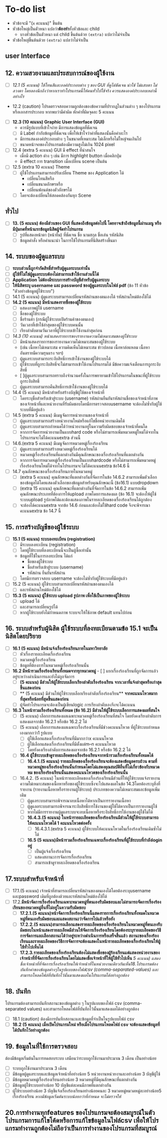 # To-do list
* หัวข้อจะมี "(`x` คะแนน)" ขึ้นต้น
* หัวข้อใหญ่เป็นตัวหนา แปลว่า**ต้องทำ**ทั้งหัวข้อและ child
  * บางหัวข้อเป็นตัวหนา แต่ child ขึ้นต้นด้วย `(extra)` แปลว่าไม่จำเป็น
* หัวข้อใหญ่ขึ้นต้นด้วย `(extra)` แปลว่าไม่จำเป็น
## user Interface
## 12. ความสวยงามและประสบการณ์ของผู้ใช้งาน
  - [ ] *12.1 (5 คะแนน) ใช้โทนสีและองค์ประกอบต่าง ๆ ของ GUI ที่ดูได้ชัดเจน น่าใช้ ไม่แสบตา ไม่ลวงตา โดยลองนึกถึงว่าหากเราทำโปรแกรมนี้ให้คนทั่วไปใช้จริง ควรแสดงองค์ประกอบเหล่านี้อย่างไร*
  - 12.2 (caution) โปรดตรวจสอบความถูกต้องของข้อความที่ปรากฏในส่วนต่าง ๆ ของโปรแกรม หรือเอกสารประกอบ หากพบว่ามีคำผิด หักคำที่ผิดจุดละ 5 คะแนน
  - [ ] **12.3 (10 คะแนน) Graphic User Interface (GUI)**
    - ควรมีรูปแบบที่เข้าใจง่าย มีการแสดงข้อมูลที่ชัดเจน
    - [ ] มี Label กำกับข้อมูลที่ชัดเจน เพื่อให้เข้าใจว่าค่าที่แสดงนั้นคือค่าอะไร
    - มีการแสดงองค์ประกอบต่าง ๆ ในขนาดที่เหมาะสม ไม่เล็กหรือไม่ใหญ่จนเกินไป
    - [ ] ขนาดหน้าจอของโปรแกรมต้องมีความสูงไม่เกิน 1024 pixel
  - [ ] 12.4 (extra 5 คะแนน) GUI มี effect ที่น่าสนใจ
    - เมื่อมี action ต่าง ๆ เช่น มีการ highlight button เมื่อคลิกปุ่ม 
    - มี effect การ transition เมื่อเปลี่ยน scene เป็นต้น
  - [ ] 12.5 (extra 10 คะแนน) Theme
    - [ ] ผู้ใช้โปรแกรมสามารถปรับเปลี่ยน Theme ของ Application ได้
      - เปลี่ยนโทนสีหรือ
      - เปลี่ยนขนาดอักษรหรือ
      - เปลี่ยนฟอนต์ของตัวอักษรได้
    - [ ] โดยจะต้องเปลี่ยนให้สอดคล้องกันทุก Scene
## ทั่วไป
- [ ] **13. (5 คะแนน) ต้องมีส่วนของ GUI ที่แสดงถึงข้อมูลต่อไปนี้ โดยอาจเข้าถึงข้อมูลนี้ผ่านเมนู หรือมีปุ่มกดที่หน้าแรกข้อมูลนิสิตผู้จัดทำโปรแกรม**
  - [ ] รูปที่แสดงหน้าตา (หน้ายิ้ม) ที่ชัดเจน ชื่อ นามสกุล ชื่อเล่น รหัสนิสิต
  - [ ] ข้อมูลคำสั่ง หรือคำแนะนำ ในการใช้โปรแกรมที่นิสิตสร้างขึ้นมา

## 14. ระบบของผู้ดูแลระบบ
  - [ ] **ระบบส่วนนี้ถูกจำกัดสิทธิ์สำหรับผู้ดูแลระบบเท่านั้น**
  - [ ] **ผู้ใช้ที่ไม่ใช่ผู้ดูแลระบบต้องไม่สามารถเข้าใช้งานส่วนนี้ได้**
  - [ ] **Application ไม่ต้องมีระบบการสร้างบัญชีสำหรับผู้ดูแลระบบ**
  - [ ] **ให้นิสิตระบุ username และ password ของผู้ดูแลระบบในไฟล์ pdf** (ข้อ 11 หัวข้อ "ตัวอย่างข้อมูลผู้ใช้ระบบ")
  - [ ] 14.1 (5 คะแนน) ผู้ดูแลระบบสามารถเปลี่ยนรหัสผ่านของตนเองได้ รหัสผ่านใหม่ต้องใช้ได้
  - [ ] **14.2 (5 คะแนน) มีหน้าแสดงรายชื่อของผู้ใช้ระบบ** 
    - [ ] แสดงภาพผู้ใช้ username
    - [ ] ชื่อของผู้ใช้ระบบ 
    - [ ] ชื่อร้านค้า (กรณีผู้ใช้ระบบเปิดร้านค้าของตนเอง) 
    - [ ] วันเวลาที่เข้าใช้ล่าสุดของผู้ใช้ระบบคนนั้น 
    - [ ] เรียงลำดับตามวันเวลาที่ผู้ใช้ระบบเข้าใช้งานล่าสุดก่อน
  - [ ] *14.3 (10 คะแนน) หน้าแสดงรายการของรายงานความไม่เหมาะสมของผู้ใช้ระบบ*
    - [ ] มีหน้าแสดงรายการของรายงานความไม่เหมาะสมของผู้ใช้ระบบ
    - (เช่น เนื้อหาไม่เหมาะสม ความคิดเห็นไม่เหมาะสม ข่าวปลอม เนื้อหาล่อแหลม เนื้อหาอันตรายมีความรุนแรง ฯลฯ)
    - [ ] ผู้ดูแลระบบสามารถระงับสิทธิ์การเข้าใช้งานของผู้ใช้ระบบได้ 
    - [ ] ผู้ใช้ระบบที่ถูกระงับสิทธิ์จะไม่สามารถเข้าใช้งานโปรแกรมได้ มีข้อความแจ้งเตือนการถูกระงับสิทธิ์ 
    - [ ]ผู้ดูแลระบบสามารถทราบถึงจำนวนครั้งในการพยายามเข้าใช้โปรแกรมในขณะที่ผู้ใช้ระบบถูกระงับสิทธิ์ 
    - [ ] ผู้ดูแลระบบสามารถคืนสิทธิ์การเข้าใช้งานของผู้ใช้ระบบได้
  - [ ] 14.4 (5 คะแนน) มีหน้าสําหรับสร้างบัญชีผู้ใช้ของเจ้าหน้าที่
    -[ ]  โดยระบุชื่อสําหรับเข้าสู่ระบบ (username) รหัสผ่านยืนยันรหัสผ่านชื่อของเจ้าหน้าที่ภาพของเจ้าหน้าที่และหน่วยงานที่รับผิดชอบโดยมีการตรวจสอบusername จะต้องไม่ซํ้ากับผู้ใช้ระบบที่มีอยู่แล้ว
  - [ ] 14.5 (extra 5 คะแนน) มีเมนูจัดการหน่วยงานของเจ้าหน้าที่
    - [ ] ผู้ดูแลระบบสามารถสร้างหน่วยงานใหม่หรือแก้ไขชื่อหน่วยงานเดิมได้
    - [ ] ผู้ดูแลระบบสามารถกําหนดได้ว่าหน่วยงานอยู่ในความรับผิดชอบของเจ้าหน้าที่คนใด
    - [ ] หากการจัดการหน่วยงานเป็นแบบhard code หรือไม่สามารถเพิ่มหมวดหมู่ใหม่ได้จากในโปรแกรมจะไม่ได้คะแนนextra ส่วนนี้
  - [ ] 14.6.(extra 5 คะแนน) มีเมนูจัดการหมวดหมู่เรื่องร้องเรียน
    - [ ] ผู้ดูแลระบบสามารถสร้างหมวดหมู่เรื่องร้องเรียนได้
    - [ ] หมวดหมู่เรื่องร้องเรียนที่แตกต่างกันมีคุณลักษณะของเรื่องร้องเรียนที่แตกต่างกัน
    - [ ] หากการจัดการหมวดหมู่เรื่องร้องเรียนเป็นแบบhardcode   หรือไม่สามารถเพิ่มหมวดหมู่เรื่องร้องเรียนใหม่ได้จากในโปรแกรมจะไม่ได้คะแนนextra ข้อ14.6 นี้
  - [ ] 14.7 คุณลักษณะของเรื่องร้องเรียนภายในหมวดหมู่
    - [ ] (extra 5 คะแนน) คุณลักษณะที่แตกต่างกันที่จัดการในข้อ 14.6.2 สามารถเพิ่มตัวเลือกของข้อมูลได้โดยแสดงตัวเลือกของข้อมูลสําหรับคุณลักษณะนี้ (ข้อ16.1) แบบdropdown
    - [ ] (extra 15 คะแนน) คุณลักษณะที่แตกต่างกันที่จัดการในข้อ 14.6.2 สามารถเพิ่มคุณลักษณะประเภทที่ต้องการให้upload ภาพโดยการแสดงผล (ข้อ 16.1) จะต้องให้ผู้ใช้ระบบupload รูปภาพได้และต้องแสดงภาพในรายละเอียดของเรื่องร้องเรียนได้ถูกต้อง
    - [ ] จะต้องได้คะแนนextra จากข้อ 14.6 ก่อนและต้องไม่ใช้hard code จึงจะพิจารณาคะแนนextra ข้อ  14.7 นี้  
## 15. การสร้างบัญชีของผู้ใช้ระบบ
  - [ ] **15.1 (5 คะแนน) ระบบลงทะเบียน (registration)**
    - [ ] มีระบบลงทะเบียน (registration)
    - [ ] โดยผู้ใช้ระบบที่ลงทะเบียนนี้จะเป็นผู้ซื้อเท่านั้น
    - ข้อมูลที่ใช้ในการลงทะเบียน ได้แก่
      - ชื่อของผู้ใช้ระบบ
      - ชื่อสำหรับเข้าสู่ระบบ (username)
      - รหัสผ่าน ยืนยันรหัสผ่าน
    - [ ] โดยมีการตรวจสอบ username จะต้องไม่ซ้ำกับผู้ใช้ระบบที่มีอยู่แล้ว
  - [ ] 15.2 (5 คะแนน) ผู้ใช้ระบบสามารถเปลี่ยนรหัสผ่านของตนเองได้
    - [ ] และรหัสผ่านใหม่ต้องใช้ได้
  - [ ] **15.3 (5 คะแนน) ผู้ใช้ระบบ upload รูปภาพ เพื่อใช้เป็นภาพของผู้ใช้ระบบ**
    - [ ] upload ได้
    - [ ] และสามารถเปลี่ยนรูปได้
    - [ ] หากผู้ใช้ระบบยังไม่กำหนดภาพ ระบบจะให้ใช้ภาพ default แทนไปก่อน
## 16. ระบบสำหรับผู้นิสิต  ผู้ใช้ระบบที่ลงทะเบียนตามข้อ 15.1 จะเป็นนิสิตโดยปริยาย
  - [ ] **16.1 (5 คะแนน) มีหน้าแจ้งเรื่องร้องเรียนภายในมหาวิทยาลัย**
    - [ ] หัวเรื่องรายละเอียดเรื่องร้องเรียน
    - [ ] หมวดหมู่เรื่องร้องเรียน
    - [ ] ข้อมูลที่ต้องการในหมวดหมู่เรื่องร้องเรียนนั้น
   - [ ] **16.2  มีหน้ารวมเรื่องร้องเรียนทั้งหมดจากทุกหมวดหมู่**
    - [ ] แยกเรื่องร้องเรียนที่ถูกจัดการแล้วอยู่ระหว่างดําเนินการและยังไม่ถูกจัดการ
      - [ ] **(5 คะแนน) มีส่วนให้ผู้ใช้ระบบเลือกเรียงลําดับเรื่องร้องเรียน**
           **จากเวลาที่แจ้งล่าสุดหรือเก่าสุดขึ้นแสดงก่อน**
      - [ ] ** (5 คะแนน) มีส่วนให้ผู้ใช้ระบบเลือกเรียงลําดับเรื่องร้องเรียน**
            **จากคะแนนโหวตมากที่สุดหรือน้อยที่สุดขึ้นแสดงก่อน**
      - [ ] ผู้จัดทําโปรแกรมจะต้องเป็นผู้เขียนlogic การเรียงลําดับเองจึงจะได้คะแนน
  - [ ] **16.3 ในหน้ารวมเรื่องร้องเรียนทั้งหมด (ข้อ 16.2)       มีส่วนให้ผู้ใช้ระบบเลือกการแสดงผลที่สนใจ**
    - [ ] (5 คะแนน) เลือกการแสดงผลเฉพาะหมวดหมู่เรื่องร้องเรียนที่สนใจ
    โดยยังคงเรียงลําดับการแสดงผลจากข้อ 16.2.1 หรือข้อ 16.2.2 ได้
    - [ ] (5 คะแนน) เลือกการแสดงผลเฉพาะเรื่องร้องเรียนที่มีช่วงคะแนนโหวต
    ที่ผู้ใช้ระบบกําหนดเองมากกว่า1 รูปแบบ
      - [ ] ผู้ใช้เลือกแสดงเรื่องร้องเรียนที่มีมากกว่าx คะแนนโหวต 
      - [ ] ผู้ใช้เลือกแสดงเรื่องร้องเรียนที่มีตั้งแต่m–n คะแนนโหวต
      - [ ] โดยยังคงเรียงลําดับการแสดงผลจากข้อ 16.2.1 หรือข้อ 16.2.2 ได้
    - [ ] **16.4 ผู้ใช้ระบบเข้าดูรายละเอียดของเรื่องร้องเรียนจากหน้ารวมเรื่องร้องเรียนทั้งหมดได้**
      - [ ] **16.4.1.(5 คะแนน) รายละเอียดของเรื่องร้องเรียนจะต้องแสดงข้อมูลครบถ้วน**
      **ตามที่หมวดหมู่ของเรื่องร้องเรียนนั้นกําหนดโดยไม่แสดงคุณสมบัติอื่นที่ไม่เกี่ยวข้องกับหมวดหม** **ของเรื่องร้องเรียนนั้นแสดงคะแนนโหวตของเรื่องร้องเรียนนั้น**
    - [ ] 16.4.2. (5 คะแนน) ในหน้ารายละเอียดของเรื่องร้องเรียนมีส่วนที่ให้ผู้ใช้ระบบแจ้งรายงาน
    ความไม่เหมาะสมของเนื้อหาหรือของผู้ใช้ระบบซึ่งจะไปแสดงผลในข้อ 14.3โดยต้องระบุสิ่งที่รายงาน     (รายงานเนื้อหาหรือรายงานผู้ใช้ระบบ) ประเภทของความไม่เหมาะสมและข้อมูลเพิ่มเติม
        - [ ] ผู้ดูแลระบบสามารถพิจารณาลบเนื้อหาได้หากเป็นการรายงานเนื้อหา
        - [ ] ผู้ดูแลลระบบสามารถพิจารณาระงับสิทธิ์การใช้งานของผู้ใช้ได้หากเป็นการรายงานผู้ใช้
        - [ ] หากไม่มีการรายงานผู้ดูแลระบบจะลบเนื้อหาหรือระงับสิทธิ์การใช้งานของผู้ใช้ไม่ได้
      - [ ] **16.4.3.(5 คะแนน) ในหน้ารายละเอียดของเรื่องร้องเรียนมีส่วนให้ผู้ใช้ระบบสามารถให้คะแนนโหวตได้ 1 คะแนนโหวตต่อครั้ง**
        - [ ] 16.4.3.1.(extra 5 คะแนน) ผู้ใช้ระบบให้คะแนนโหวตในเรื่องร้องเรียนเดิมซํ้าไม่ได้
      - [ ] **16.5 (5 คะแนน)มีหน้ารวมเรื่องร้องเรียนเฉพาะเรื่องร้องเรียนที่ผู้ใช้ระบบที่กําลังlogin อยู่**
        - [ ] เป็นผู้แจ้งเรื่องร้องเรียน
        - [ ] แสดงสถานะการจัดการเรื่องร้องเรียน
        - [ ] สามารถเข้าดูรายละเอียดของเรื่องร้องเรียน
## 17.ระบบสําหรับเจ้าหน้าที่  
  - [ ] 17.1.(5 คะแนน) เจ้าหน้าที่สามารถเปลี่ยนรหัสผ่านของตนเองได้โดยต้องระบุusername และpassword เดิมที่ถูกต้องด้วยและรหัสผ่านใหม่ต้องใช้ได้
   - [ ] 17.2.**มีหน้าจัดการเรื่องร้องเรียนเฉพาะหมวดหมู่ที่ตนเองรับผิดชอบและไม่สามารถจัดการเรื่องร้องเรียนของหมวดหมู่อื่นที่ไม่อยู่ในความรับผิดชอบ**
     - [ ] **17.2.1.(5 คะแนน)หน้าจัดการเรื่องร้องเรียนนี้แสดงรายการเรื่องร้องเรียนทั้งหมดในหมวดหมู่ที่ตนเองรับผิดชอบและแสดงสถานะว่าจัดการไปแล้วหรือยัง**
     - [ ] **17.2.2.(5 คะแนน)สามารถเลือกแสดงรายละเอียดของเรื่องร้องเรียนในหมวดหมู่ที่ตนเองรับผิดชอบในหน้าแสดงรายละเอียดมีส่วนให้จัดการเรื่องร้องเรียนโดยต้องระบุรายละเอียดของวิธีการจัดการและเลือกสถานะได้ว่าอยู่ระหว่างดําเนินการหรือเสร็จสิ้นแล้ว** 
     **สถานะของเรื่องร้องเรียนและรายละเอียดของวิธีการจัดการจะต้องแสดงในหน้ารายละเอียดของเรื่องร้องเรียนให้ผู้ใช้ทั่วไปเห็นได้**
     - [ ] **17.2.3.รายละเอียดของเรื่องร้องเรียนต้องไม่แสดงชื่อของผู้ร้องเรียนแต่แสดงหน่วยงานของเจ้าหน้าที่ที่จัดการเรื่องร้องเรียนโดยไม่แสดงชื่อเจ้าหน้าที่ให้ผู้ใช้ทั่วไปเห็น**
    *5 คะแนน) แสดงชื่อเจ้าหน้าที่ที่จัดการเรื่องร้องเรียนให้เจ้าหน้าที่ในหน่วยงานเดียวกันเห็น18.โปรแกรมต้องบันทึกค่าของข้อมูลต่างๆในรูปแบบของไฟล์csv (comma-separated-values) และสามารถโหลดไฟล์ที่บันทึกไว้นั้นมาแสดงผลในโปรแกรมได้อย่างถูกต้อง*

## 18. บันทึก
โปรแกรมต้องสามารถบันทึกสถานะของข้อมูลต่าง ๆ ในรูปแบบของไฟล์ csv (comma-separated values) และสามารถโหลดไฟล์ที่บันทึกไว้นั้นมาแสดงผลได้อย่างถูกต้อง
  - [ ] 18.1 (caution) ต้องมีการบันทึกสถานะและข้อมูลที่จำเป็นในรูปแบบไฟล์ csv
  - [ ] **18.2 (5 คะแนน) เมื่อเปิดโปรแกรมใหม่ หรือเมื่อโปรแกรมโหลดไฟล์ csv จะต้องแสดงข้อมูลที่ได้บันทึกไว้อย่างถูกต้อง**

## 19. ข้อมูลในที่ใช้การตรวจสอบ
  ต้องมีข้อมูลเริ่มต้นในการทดสอบระบบ เสมือนว่าระบบถูกใช้งานมาประมาณ 3 เดือน เป็นอย่างน้อย
  
  - [ ] ระบบถูกใช้งานมาประมาณ 3 เดือน
  - [ ] มีข้อมูลผู้ดูแลระบบและข้อมูลเจ้าหน้าที่อย่างน้อย 5 หน่วยงานหน่วยงานละอย่างน้อย 3 บัญชีผู้ใช้
  - [ ] มีข้อมูลหมวดหมู่เรื่องร้องเรียนอย่างน้อย 3 หมวดหมู่ที่มีคุณลักษณะที่แตกต่างกัน
  - [ ] มีข้อมูลผู้ใช้ระบบอย่างน้อย 10 บัญชีแต่ละคนมีภาพที่แตกต่างกัน
  - [ ] ผู้ใช้ระบบอย่างน้อย 3 บัญชีแจ้งเรื่องร้องเรียนอย่างน้อยคนละ 3 หมวดหมู่หมวดหมู่ละอย่างน้อย5 เรื่องร้องเรียน
  *หากมีข้อมูลเริ่มต้นระบบน้อยกว่าที่กำหนด จะไม่ตรวจให้*
  
## 20.การทํางานทุกfeatures ของโปรแกรมจะต้องสมบูรณ์ในตัวโปรแกรมการแก้ไขโค้ดหรือการแก้ไขข้อมูลในไฟล์csv เพื่อให้โปรแกรมทํางานถูกต้องไม่ถือว่าเป็นการทํางานของโปรแกรมที่สมบูรณ์
